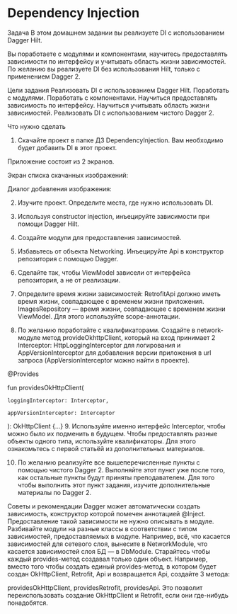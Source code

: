 # Dependency Injection
Задача
В этом домашнем задании вы реализуете DI с использованием Dagger Hilt.

Вы поработаете с модулями и компонентами, научитесь предоставлять зависимости по интерфейсу и учитывать область жизни зависимостей. По желанию вы реализуете DI без использования Hilt, только с применением Dagger 2.



Цели задания
Реализовать DI с использованием Dagger Hilt.
Поработать с модулями.
Поработать с компонентами.
Научиться предоставлять зависимость по интерфейсу.
Научиться учитывать область жизни зависимостей.
Реализовать DI с использованием чистого Dagger 2.


Что нужно сделать
1. Скачайте проект в папке ДЗ DependencyInjection. Вам необходимо будет добавить DI в этот проект.

Приложение состоит из 2 экранов.

Экран списка скачанных изображений:

Диалог добавления изображения:

2. Изучите проект. Определите места, где нужно использовать DI.

3. Используя constructor injection, инъецируйте зависимости при помощи Dagger Hilt.

4. Создайте модули для предоставления зависимостей.

5. Избавьтесь от объекта Networking. Инъецируйте Api в конструктор репозитория с помощью Dagger.

6. Сделайте так, чтобы ViewModel зависели от интерфейса репозитория, а не от реализации.

7. Определите время жизни зависимостей: RetrofitApi должно иметь время жизни, совпадающее с временем жизни приложения. ImagesRepository — время жизни, совпадающее с временем жизни ViewModel. Для этого используйте scope-аннотации.

8. По желанию поработайте с квалификаторами. Создайте в network-модуле метод provideOkhttpClient, который на вход принимает 2 Interceptor: HttpLoggingInterceptor для логирования и AppVersionInterceptor для добавления версии приложения в url запроса (AppVersionInterceptor можно найти в проекте).

@Provides

fun providesOkHttpClient(

    loggingInterceptor: Interceptor,

    appVersionInterceptor: Interceptor

): OkHttpClient {...}
9. Используйте именно интерфейс Interceptor, чтобы можно было их подменить в будущем. Чтобы предоставлять разные объекты одного типа, используйте квалификаторы. Для этого ознакомьтесь с первой статьёй из дополнительных материалов.

10. По желанию реализуйте все вышеперечисленные пункты с помощью чистого Dagger 2. Выполняйте этот пункт уже после того, как остальные пункты будут приняты преподавателем. Для того чтобы выполнить этот пункт задания, изучите дополнительные материалы по Dagger 2.



Советы и рекомендации
Dagger может автоматически создать зависимость, конструктор которой помечен аннотацией @Inject. Предоставление такой зависимости не нужно описывать в модуле.
Разбивайте модули на разные классы в соответствии с типом зависимостей, предоставляемых в модуле. Например, всё, что касается зависимостей для сетевого слоя, вынесите в NetworkModule, что касается зависимостей слоя БД — в DbModule.
Старайтесь чтобы каждый provides-метод создавал только один объект.
Например, вместо того чтобы создать единый provides-метод, в котором будет создан OkHttpClient, Retrofit, Api и возвращается Api, создайте 3 метода:

providesOkHttpClient,
providesRetrofit,
providesApi.
Это позволит переиспользовать создание OkHttpClient и Retrofit, если они где-нибудь понадобятся.


